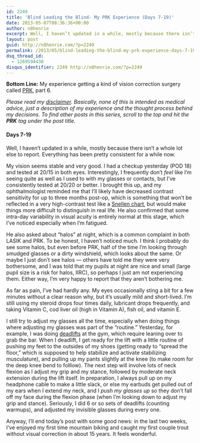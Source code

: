 ```yaml
---
id: 2249
title: 'Blind Leading the Blind- My PRK Experience (Days 7-19)'
date: 2013-05-07T08:36:36+00:00
author: n8henrie
excerpt: Well, I haven’t updated in a while, mostly because there isn’t a whole lot else to report. Everything has been pretty consistent for a while now.
layout: post
guid: http://n8henrie.com/?p=2249
permalink: /2013/05/blind-leading-the-blind-my-prk-experience-days-7-19/
dsq_thread_id:
  - 1269594438
disqus_identifier: 2249 http://n8henrie.com/?p=2249
---
```

**Bottom Line:** My experience getting a kind of vision correction surgery called <a target="_blank" href="http://en.wikipedia.org/wiki/Photorefractive_keratectomy" title="Photorefractive keratectomy - Wikipedia, the free encyclopedia">PRK</a>, part 6. <!--more-->

_Please read my [disclaimer](http://n8henrie.com/disclaimer). Basically, none of this is intended as medical advice, just a description of my experience and the thought process behind my decisions. To find other posts in this series, scroll to the top and hit the **PRK** tag under the post title._

#### Days 7-19

Well, I haven&#8217;t updated in a while, mostly because there isn&#8217;t a whole lot else to report. Everything has been pretty consistent for a while now.

My vision seems stable and very good. I had a checkup yesterday (POD 18) and tested at 20/15 in both eyes. Interestingly, I frequently don&#8217;t _feel_ like I&#8217;m seeing quite as well as I used to with my glasses or contacts, but I&#8217;ve consistently tested at 20/20 or better. I brought this up, and my ophthalmologist reminded me that I&#8217;ll likely have decreased contrast sensitivity for up to three months post-op, which is something that won&#8217;t be reflected in a very high-contrast test like a <a target="_blank" href="http://en.wikipedia.org/wiki/Snellen_chart" title="Snellen chart">Snellen chart</a>, but would make things more difficult to distinguish in real life. He also confirmed that some intra-day variability in visual acuity is entirely normal at this stage, which I&#8217;ve noticed especially when I&#8217;m fatigued.

He also asked about &#8220;halos&#8221; at night, which is a common complaint in both LASIK and PRK. To be honest, I haven&#8217;t noticed much. I think I probably do see some halos, but even before PRK, half of the time I&#8217;m looking through smudged glasses or a dirty windshield, which looks about the same. Or maybe I just don&#8217;t see halos &#8212; others have told me they were very bothersome, and I was told that my pupils at night are nice and small (large pupil size is a risk for halos, IIRC), so perhaps I just am not experiencing them. Either way, I&#8217;m very happy to report that they aren&#8217;t bothering me.

As far as pain, I&#8217;ve had hardly any. My eyes occasionally sting a bit for a few minutes without a clear reason why, but it&#8217;s usually mild and short-lived. I&#8217;m still using my steroid drops four times daily, lubricant drops frequently, and taking Vitamin C, cod liver oil (high in Vitamin A), fish oil, and vitamin E.

I still try to adjust my glasses all the time, especially when doing things where adjusting my glasses was part of the &#8220;routine.&#8221; Yesterday, for example, I was doing <a target="_blank" href="http://www.exrx.net/WeightExercises/ErectorSpinae/BBDeadlift.html" title="Barbell Deadlift - ExRx.net">deadlifts</a> at the gym, which require leaning over to grab the bar. When I deadlift, I get ready for the lift with a little routine of pushing my feet to the outsides of my shoes (getting ready to &#8220;spread the floor,&#8221; which is supposed to help stabilize and activate stabilizing musculature), and pulling up my pants slightly at the knee (to make room for the deep knee bend to folllow). The next step will involve lots of neck flexion as I adjust my grip and my stance, followed by moderate neck extension during the lift itself. In preparation, I always pull up on my headphone cable to make a little slack, or else my earbuds get pulled out of my ears when I extend my neck, and I _push my glasses up_ so they don&#8217;t fall off my face during the flexion phase (when I&#8217;m looking down to adjust my grip and stance). Seriously, I did 6 or so sets of deadlifts (counting warmups), and adjusted my invisible glasses during every one.

Anyway, I&#8217;ll end today&#8217;s post with some good news: in the last two weeks, I&#8217;ve enjoyed my first time mountain biking and caught my first couple trout without visual correction in about 15 years. It feels wonderful.